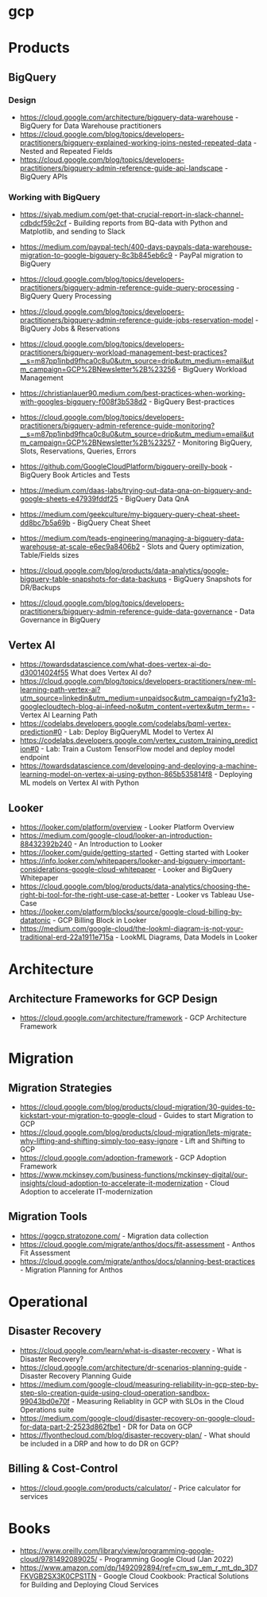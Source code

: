 # gcp

# Products

## BigQuery

### Design
* https://cloud.google.com/architecture/bigquery-data-warehouse - BigQuery for Data Warehouse practitioners
* https://cloud.google.com/blog/topics/developers-practitioners/bigquery-explained-working-joins-nested-repeated-data - Nested and Repeated Fields
* https://cloud.google.com/blog/topics/developers-practitioners/bigquery-admin-reference-guide-api-landscape - BigQuery APIs

### Working with BigQuery
* https://siyab.medium.com/get-that-crucial-report-in-slack-channel-cdbdcf59c2cf - Building reports from BQ-data with Python and Matplotlib, and sending to Slack
* https://medium.com/paypal-tech/400-days-paypals-data-warehouse-migration-to-google-bigquery-8c3b845eb6c9 - PayPal migration to BigQuery 

* https://cloud.google.com/blog/topics/developers-practitioners/bigquery-admin-reference-guide-query-processing - BigQuery Query Processing
* https://cloud.google.com/blog/topics/developers-practitioners/bigquery-admin-reference-guide-jobs-reservation-model - BigQuery Jobs & Reservations
* https://cloud.google.com/blog/topics/developers-practitioners/bigquery-workload-management-best-practices?__s=m87pp1inbd9fhca0c8u0&utm_source=drip&utm_medium=email&utm_campaign=GCP%2BNewsletter%2B%23256 - BigQuery Workload Management
* https://christianlauer90.medium.com/best-practices-when-working-with-googles-bigquery-f008f3b538d2 - BigQuery Best-practices
* https://cloud.google.com/blog/topics/developers-practitioners/bigquery-admin-reference-guide-monitoring?__s=m87pp1inbd9fhca0c8u0&utm_source=drip&utm_medium=email&utm_campaign=GCP%2BNewsletter%2B%23257 - Monitoring BigQuery, Slots, Reservations, Queries, Errors
* https://github.com/GoogleCloudPlatform/bigquery-oreilly-book - BigQuery Book Articles and Tests
* https://medium.com/daas-labs/trying-out-data-qna-on-bigquery-and-google-sheets-e47939fddf25 - BigQuery Data QnA
* https://medium.com/geekculture/my-bigquery-query-cheat-sheet-dd8bc7b5a69b - BigQuery Cheat Sheet
* https://medium.com/teads-engineering/managing-a-bigquery-data-warehouse-at-scale-e6ec9a8406b2 - Slots and Query optimization, Table/Fields sizes
* https://cloud.google.com/blog/products/data-analytics/google-bigquery-table-snapshots-for-data-backups - BigQuery Snapshots for DR/Backups
* https://cloud.google.com/blog/topics/developers-practitioners/bigquery-admin-reference-guide-data-governance - Data Governance in BigQuery

## Vertex AI
* https://towardsdatascience.com/what-does-vertex-ai-do-d30014024f55 What does Vertex AI do?
* https://cloud.google.com/blog/topics/developers-practitioners/new-ml-learning-path-vertex-ai?utm_source=linkedin&utm_medium=unpaidsoc&utm_campaign=fy21q3-googlecloudtech-blog-ai-infeed-no&utm_content=vertex&utm_term=- - Vertex AI Learning Path
* https://codelabs.developers.google.com/codelabs/bqml-vertex-prediction#0 - Lab: Deploy BigQueryML Model to Vertex AI
* https://codelabs.developers.google.com/vertex_custom_training_prediction#0 - Lab: Train a Custom TensorFlow model and deploy model endpoint
* https://towardsdatascience.com/developing-and-deploying-a-machine-learning-model-on-vertex-ai-using-python-865b535814f8 - Deploying ML models on Vertex AI with Python

## Looker
* https://looker.com/platform/overview - Looker Platform Overview
* https://medium.com/google-cloud/looker-an-introduction-88432392b240 - An Introduction to Looker
* https://looker.com/guide/getting-started - Getting started with Looker
* https://info.looker.com/whitepapers/looker-and-bigquery-important-considerations-google-cloud-whitepaper - Looker and BigQuery Whitepaper
* https://cloud.google.com/blog/products/data-analytics/choosing-the-right-bi-tool-for-the-right-use-case-at-better - Looker vs Tableau Use-Case
* https://looker.com/platform/blocks/source/google-cloud-billing-by-datatonic - GCP Billing Block in Looker
* https://medium.com/google-cloud/the-lookml-diagram-is-not-your-traditional-erd-22a1911e715a - LookML Diagrams, Data Models in Looker

# Architecture

## Architecture Frameworks for GCP Design
* https://cloud.google.com/architecture/framework - GCP Architecture Framework

# Migration

## Migration Strategies
* https://cloud.google.com/blog/products/cloud-migration/30-guides-to-kickstart-your-migration-to-google-cloud - Guides to start Migration to GCP
* https://cloud.google.com/blog/products/cloud-migration/lets-migrate-why-lifting-and-shifting-simply-too-easy-ignore - Lift and Shifting to GCP
* https://cloud.google.com/adoption-framework - GCP Adoption Framework
* https://www.mckinsey.com/business-functions/mckinsey-digital/our-insights/cloud-adoption-to-accelerate-it-modernization - Cloud Adoption to accelerate IT-modernization

## Migration Tools
- https://gogcp.stratozone.com/ - Migration data collection
- https://cloud.google.com/migrate/anthos/docs/fit-assessment - Anthos Fit Assessment
- https://cloud.google.com/migrate/anthos/docs/planning-best-practices - Migration Planning for Anthos

# Operational

## Disaster Recovery
* https://cloud.google.com/learn/what-is-disaster-recovery - What is Disaster Recovery?
* https://cloud.google.com/architecture/dr-scenarios-planning-guide - Disaster Recovery Planning Guide
* https://medium.com/google-cloud/measuring-reliability-in-gcp-step-by-step-slo-creation-guide-using-cloud-operation-sandbox-99043bd0e70f - Measuring Reliablity in GCP with SLOs in the Cloud Operations suite
* https://medium.com/google-cloud/disaster-recovery-on-google-cloud-for-data-part-2-2523d862fbe1 - DR for Data on GCP
* https://flyonthecloud.com/blog/disaster-recovery-plan/ - What should be included in a DRP and how to do DR on GCP?

## Billing & Cost-Control
* https://cloud.google.com/products/calculator/ - Price calculator for services

# Books
* https://www.oreilly.com/library/view/programming-google-cloud/9781492089025/ - Programming Google Cloud (Jan 2022)
* https://www.amazon.com/dp/1492092894/ref=cm_sw_em_r_mt_dp_3D7FKVGB2SX3K0CPS1TN - Google Cloud Cookbook: Practical Solutions for Building and Deploying Cloud Services

